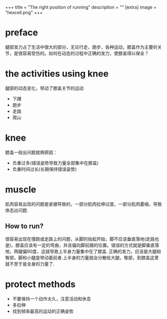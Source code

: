 +++
title = "The right position of running"
description = ""
[extra]
image = "hexcell.png"
+++

# preface

腿部发力占了生活中很大的部分，无论行走，跑步，各种运动，膝盖作为主要的关节，是很容易受伤的。如何在动态的过程中正确的发力，使膝盖得以保全？

# the activities using knee

腿部的动态变化，带动了膝盖关节的运动

- 下蹲
- 跑步
- 走路
- 爬山
  
# knee

膝盖一般出问题就俩原因：
- 负重过多(错误姿势导致力量全部集中在膝盖)
- 负重时间过长(长期保持错误姿势)

# muscle

肌肉容易出现的问题是紧绷导致的，一部分肌肉拉伸过度，一部分肌肉萎缩，导致体态出问题.

## How to run?

很容易出现在慢跑或走路上的问题，从脚的抬起开始，脚不应该垂直落地(走路也是)，膝盖应该有一定的弯曲，并且偏向脚前跟的位置。错误的方式就是脚垂直落地，两腿偏90度，这就导致上半身力量集中在了膝盖.
正确的发力，应该是大腿和臀部，脚和小腿是带动着前者.上半身的力量就会分散给大腿，臀部，到膝盖这里就不至于是全身的力量了.

# protect methods

- 不要保持一个动作太久，注意活动和休息
- 多拉伸
- 找到频率最高的运动的正确姿势